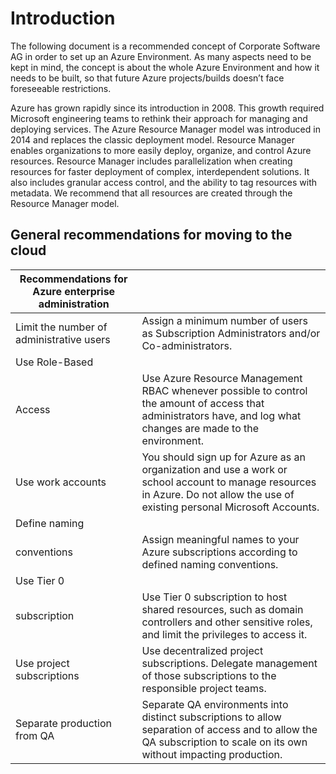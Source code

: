 # Introduction

The following document is a recommended concept of Corporate Software AG in order to set up an Azure Environment. As many aspects need to be kept in mind, the concept is about the whole Azure Environment and how it needs to be built, so that future Azure projects/builds doesn’t face foreseeable restrictions.

Azure has grown rapidly since its introduction in 2008. This growth required Microsoft engineering teams to rethink their approach for managing and deploying services. The Azure Resource Manager model was introduced in 2014 and replaces the classic deployment model. Resource Manager enables organizations to more easily deploy, organize, and control Azure resources. Resource Manager includes parallelization when creating resources for faster deployment of complex, interdependent solutions. It also includes granular access control, and the ability to tag resources with metadata. We recommend that all resources are created through the Resource Manager model.

## General recommendations for moving to the cloud

  | Recommendations for Azure enterprise administration |                                                                                                                                                                              |
  | --------------------------------------------------- | ---------------------------------------------------------------------------------------------------------------------------------------------------------------------------- |
  | Limit the number of administrative users            | Assign a minimum number of users as Subscription Administrators and/or Co-administrators.                                                                                    |
  | Use Role-Based                                      |
  | Access                                              | Use Azure Resource Management RBAC whenever possible to control the amount of access that administrators have, and log what changes are made to the environment.             |
  | Use work accounts                                   | You should sign up for Azure as an organization and use a work or school account to manage resources in Azure. Do not allow the use of existing personal Microsoft Accounts. |
  | Define naming                                       |
  | conventions                                         | Assign meaningful names to your Azure subscriptions according to defined naming conventions.                                                                                 |
  | Use Tier 0                                          |
  | subscription                                        | Use Tier 0 subscription to host shared resources, such as domain controllers and other sensitive roles, and limit the privileges to access it.                               |
  | Use project subscriptions                           | Use decentralized project subscriptions. Delegate management of those subscriptions to the responsible project teams.                                                        |
  | Separate production from QA                         | Separate QA environments into distinct subscriptions to allow separation of access and to allow the QA subscription to scale on its own without impacting production.        |
